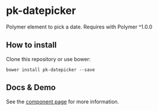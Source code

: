 # pk-datepicker
Polymer element to pick a date. Requires with Polymer ^1.0.0

## How to install

Clone this repository or use bower:

`bower install pk-datepicker --save`

## Docs & Demo

See the [component page](http://pkaske.github.io/pk-datepicker) for more information.
